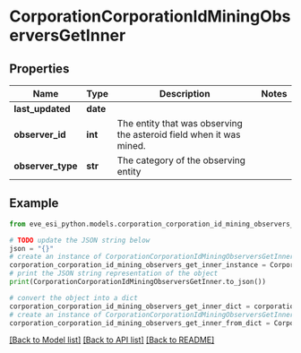 # CorporationCorporationIdMiningObserversGetInner


## Properties

Name | Type | Description | Notes
------------ | ------------- | ------------- | -------------
**last_updated** | **date** |  | 
**observer_id** | **int** | The entity that was observing the asteroid field when it was mined.  | 
**observer_type** | **str** | The category of the observing entity | 

## Example

```python
from eve_esi_python.models.corporation_corporation_id_mining_observers_get_inner import CorporationCorporationIdMiningObserversGetInner

# TODO update the JSON string below
json = "{}"
# create an instance of CorporationCorporationIdMiningObserversGetInner from a JSON string
corporation_corporation_id_mining_observers_get_inner_instance = CorporationCorporationIdMiningObserversGetInner.from_json(json)
# print the JSON string representation of the object
print(CorporationCorporationIdMiningObserversGetInner.to_json())

# convert the object into a dict
corporation_corporation_id_mining_observers_get_inner_dict = corporation_corporation_id_mining_observers_get_inner_instance.to_dict()
# create an instance of CorporationCorporationIdMiningObserversGetInner from a dict
corporation_corporation_id_mining_observers_get_inner_from_dict = CorporationCorporationIdMiningObserversGetInner.from_dict(corporation_corporation_id_mining_observers_get_inner_dict)
```
[[Back to Model list]](../README.md#documentation-for-models) [[Back to API list]](../README.md#documentation-for-api-endpoints) [[Back to README]](../README.md)


